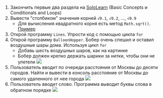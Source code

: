 1. Закончить первые два раздела на [SoloLearn](https://www.sololearn.com/Play/CSharp) (Basic Concepts и Conditionals and Loops)
2. Вывести "столбиком" значения корней `√0.1`, `√0.2`, ..., `√0.9`
   - Для вычисления квадратного корня есть метод `Math.sqrt()`. [Пример](https://gist.github.com/Simplifier/d9c85905e34abfd780fd60ff22743dac)
3. Открой программу `Lines`. Упрости код с помощью цикла `for`
4. Открой программу `BalloonHopper`. Бобер очень спешил и оставил воздушные шары дома. Используя цикл `for`
   - Добавь шесть воздушных шаров, как на картинке
   - Бобер должен крепко держать шарики за нитки, чтобы они не улетели 
     ![](https://lh6.googleusercontent.com/RGWuWWChgGiLhKLHA4luW3oUH-VYW0dTCmu0T6CW5SnUsUYW0lba-ns-znDjWN37vJsbEMpIXj2guSh3FvmGIcEOERORlKemXI1EF0pNOVoau2VSo4Lm1zk84pHkaoh8npbWGC-yPBY)
5. Пользователь вводит по очереди расстояния от Москвы до десяти городов. Найти и вывести в консоль расстояние от Москвы до самого удаленного от нее города
  ![](https://api.monosnap.com/rpc/file/download?id=DDwHOdWRVcwpBzEOsKswabjtRKJNIq)
6. Пользователь вводит слово. Программа выводит буквы слова в обратном порядке
  ![](https://api.monosnap.com/rpc/file/download?id=eQQZVTItLpAtyPOIgD0xu5NJ7dBIbD)